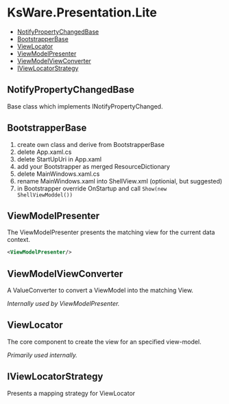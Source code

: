 ﻿# KsWare.Presentation.Lite

- [NotifyPropertyChangedBase](##NotifyPropertyChangedBase)
- [BootstrapperBase](##BootstrapperBase)
- [ViewLocator](##ViewLocator)
- [ViewModelPresenter](##ViewModelPresenter)
- [ViewModelViewConverter](##ViewModelViewConverter)
- [IViewLocatorStrategy](##IViewLocatorStrategy)

## NotifyPropertyChangedBase
Base class which implements INotifyPropertyChanged.

## BootstrapperBase

1. create own class and derive from BootstrapperBase
2. delete App.xaml.cs
3. delete StartUpUri in App.xaml
4. add your Bootstrapper as merged ResourceDictionary
4. delete MainWindows.xaml.cs
4. rename MainWindows.xaml into ShellView.xml (optionial, but suggested)
7. in Bootstrapper override OnStartup and call `Show(new ShellViewModdel())`


## ViewModelPresenter
The ViewModelPresenter presents the matching view for the current data context.
```xml
<ViewModelPresenter/>
```

## ViewModelViewConverter
A ValueConverter to convert a ViewModel into the matching View.

_Internally used by ViewModelPresenter._

## ViewLocator
The core component to create the view for an specified view-model.

_Primarily used internally._

## IViewLocatorStrategy
Presents a mapping strategy for ViewLocator